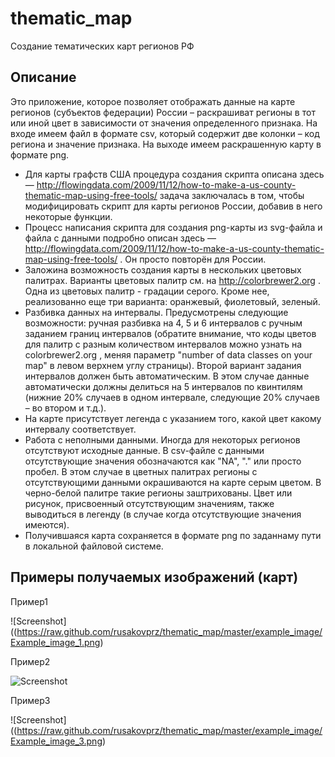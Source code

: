 thematic_map
============

Создание тематических карт регионов РФ

Описание
--------
Это приложение, которое позволяет отображать данные на карте регионов (субъектов федерации) России – раскрашиват регионы в тот или иной цвет в зависимости от значения определенного признака. На входе имеем файл в формате csv, который содержит две колонки – код региона и значение признака. На выходе имеем раскрашенную карту в формате png.
- Для карты графств США процедура создания скрипта описана здесь — http://flowingdata.com/2009/11/12/how-to-make-a-us-county-thematic-map-using-free-tools/ задача заключалась в том, чтобы модифицировать скрипт для карты регионов России, добавив в него некоторые функции.
- Процесс написания скрипта для создания png-карты из svg-файла и файла с данными подробно описан здесь — http://flowingdata.com/2009/11/12/how-to-make-a-us-county-thematic-map-using-free-tools/ . Он просто повторён для России. 
- Заложина возможность создания карты в нескольких цветовых палитрах. Варианты цветовых палитр см. на http://colorbrewer2.org . Одна из цветовых палитр - градации серого. Кроме нее, реализованно еще три варианта: оранжевый, фиолетовый, зеленый.
- Разбивка данных на интервалы. Предусмотрены следующие возможности: ручная разбивка на 4, 5 и 6 интервалов с ручным заданием границ интервалов (обратите внимание, что коды цветов для палитр с разным количеством интервалов можно узнать на colorbrewer2.org , меняя параметр "number of data classes on your map" в левом верхнем углу страницы). Второй вариант задания интервалов должен быть автоматическим. В этом случае данные автоматически должны делиться на 5 интервалов по квинтилям (нижние 20% случаев в одном интервале, следующие 20% случаев – во втором и т.д.).
- На карте присутствует легенда с указанием того, какой цвет какому интервалу соответствует.
- Работа с неполными данными. Иногда для некоторых регионов отсутствуют исходные данные. В csv-файле с данными отсутствующие значения обозначаются как "NA", "." или просто пробел. В этом случае в цветных палитрах регионы с отсутствующими данными окрашиваются на карте серым цветом. В черно-белой палитре такие регионы заштрихованы. Цвет или рисунок, присвоенный отсутствующим значениям, также выводиться в легенду (в случае когда отсутствующие значения имеются).
- Получившаяся карта сохраняется в формате png по заданнаму пути в локальной файловой системе. 

Примеры получаемых изображений (карт)
-------------------------------------
Пример1

![Screenshot]((https://raw.github.com/rusakovprz/thematic_map/master/example_image/Example_image_1.png)

Пример2

![Screenshot](https://raw.github.com/rusakovprz/thematic_map/master/example_image/Example_image_2.png)

Пример3

![Screenshot]((https://raw.github.com/rusakovprz/thematic_map/master/example_image/Example_image_3.png)
